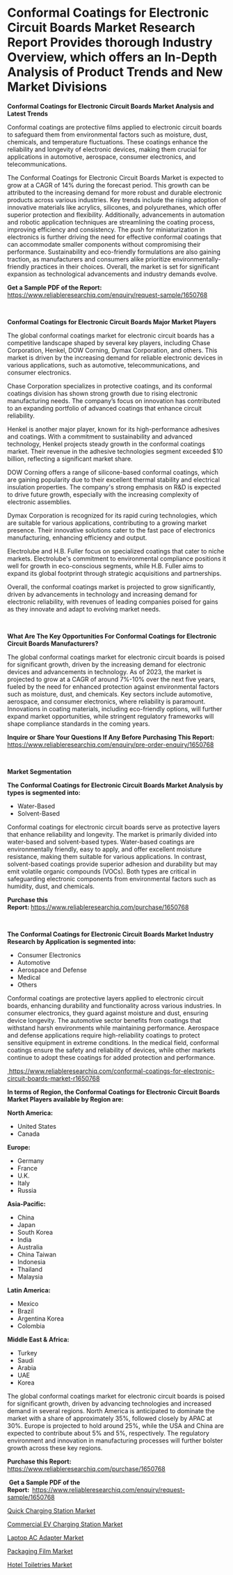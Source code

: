 <p><h1>Conformal Coatings for Electronic Circuit Boards Market Research Report Provides thorough Industry Overview, which offers an In-Depth Analysis of Product Trends and New Market Divisions</h1></p><p><strong>Conformal Coatings for Electronic Circuit Boards Market Analysis and Latest Trends</strong></p>
<p><p>Conformal coatings are protective films applied to electronic circuit boards to safeguard them from environmental factors such as moisture, dust, chemicals, and temperature fluctuations. These coatings enhance the reliability and longevity of electronic devices, making them crucial for applications in automotive, aerospace, consumer electronics, and telecommunications.</p><p>The Conformal Coatings for Electronic Circuit Boards Market is expected to grow at a CAGR of 14% during the forecast period. This growth can be attributed to the increasing demand for more robust and durable electronic products across various industries. Key trends include the rising adoption of innovative materials like acrylics, silicones, and polyurethanes, which offer superior protection and flexibility. Additionally, advancements in automation and robotic application techniques are streamlining the coating process, improving efficiency and consistency. The push for miniaturization in electronics is further driving the need for effective conformal coatings that can accommodate smaller components without compromising their performance. Sustainability and eco-friendly formulations are also gaining traction, as manufacturers and consumers alike prioritize environmentally-friendly practices in their choices. Overall, the market is set for significant expansion as technological advancements and industry demands evolve.</p></p>
<p><strong>Get a Sample PDF of the Report:&nbsp;</strong> <a href="https://www.reliableresearchiq.com/enquiry/request-sample/1650768?utm_campaign=1136&utm_medium=2&utm_source=Github&utm_content=ia&utm_term=26092024&utm_id=conformal-coatings-for-electronic-circuit-boards">https://www.reliableresearchiq.com/enquiry/request-sample/1650768</a></p>
<p>&nbsp;</p>
<p><strong>Conformal Coatings for Electronic Circuit Boards Major Market Players</strong></p>
<p><p>The global conformal coatings market for electronic circuit boards has a competitive landscape shaped by several key players, including Chase Corporation, Henkel, DOW Corning, Dymax Corporation, and others. This market is driven by the increasing demand for reliable electronic devices in various applications, such as automotive, telecommunications, and consumer electronics.</p><p>Chase Corporation specializes in protective coatings, and its conformal coatings division has shown strong growth due to rising electronic manufacturing needs. The company’s focus on innovation has contributed to an expanding portfolio of advanced coatings that enhance circuit reliability.</p><p>Henkel is another major player, known for its high-performance adhesives and coatings. With a commitment to sustainability and advanced technology, Henkel projects steady growth in the conformal coatings market. Their revenue in the adhesive technologies segment exceeded $10 billion, reflecting a significant market share.</p><p>DOW Corning offers a range of silicone-based conformal coatings, which are gaining popularity due to their excellent thermal stability and electrical insulation properties. The company's strong emphasis on R&D is expected to drive future growth, especially with the increasing complexity of electronic assemblies.</p><p>Dymax Corporation is recognized for its rapid curing technologies, which are suitable for various applications, contributing to a growing market presence. Their innovative solutions cater to the fast pace of electronics manufacturing, enhancing efficiency and output.</p><p>Electrolube and H.B. Fuller focus on specialized coatings that cater to niche markets. Electrolube's commitment to environmental compliance positions it well for growth in eco-conscious segments, while H.B. Fuller aims to expand its global footprint through strategic acquisitions and partnerships.</p><p>Overall, the conformal coatings market is projected to grow significantly, driven by advancements in technology and increasing demand for electronic reliability, with revenues of leading companies poised for gains as they innovate and adapt to evolving market needs.</p></p>
<p>&nbsp;</p>
<p><strong>What Are The Key Opportunities For Conformal Coatings for Electronic Circuit Boards Manufacturers?</strong></p>
<p><p>The global conformal coatings market for electronic circuit boards is poised for significant growth, driven by the increasing demand for electronic devices and advancements in technology. As of 2023, the market is projected to grow at a CAGR of around 7%-10% over the next five years, fueled by the need for enhanced protection against environmental factors such as moisture, dust, and chemicals. Key sectors include automotive, aerospace, and consumer electronics, where reliability is paramount. Innovations in coating materials, including eco-friendly options, will further expand market opportunities, while stringent regulatory frameworks will shape compliance standards in the coming years.</p></p>
<p><strong>Inquire or Share Your Questions If Any Before Purchasing This Report:</strong> <a href="https://www.reliableresearchiq.com/enquiry/pre-order-enquiry/1650768?utm_campaign=1136&utm_medium=2&utm_source=Github&utm_content=ia&utm_term=26092024&utm_id=conformal-coatings-for-electronic-circuit-boards">https://www.reliableresearchiq.com/enquiry/pre-order-enquiry/1650768</a></p>
<p>&nbsp;</p>
<p><strong>Market Segmentation</strong></p>
<p><strong>The Conformal Coatings for Electronic Circuit Boards Market Analysis by types is segmented into:</strong></p>
<p><ul><li>Water-Based</li><li>Solvent-Based</li></ul></p>
<p><p>Conformal coatings for electronic circuit boards serve as protective layers that enhance reliability and longevity. The market is primarily divided into water-based and solvent-based types. Water-based coatings are environmentally friendly, easy to apply, and offer excellent moisture resistance, making them suitable for various applications. In contrast, solvent-based coatings provide superior adhesion and durability but may emit volatile organic compounds (VOCs). Both types are critical in safeguarding electronic components from environmental factors such as humidity, dust, and chemicals.</p></p>
<p><strong>Purchase this Report:&nbsp;</strong><a href="https://www.reliableresearchiq.com/purchase/1650768?utm_campaign=1136&utm_medium=2&utm_source=Github&utm_content=ia&utm_term=26092024&utm_id=conformal-coatings-for-electronic-circuit-boards">https://www.reliableresearchiq.com/purchase/1650768</a></p>
<p>&nbsp;</p>
<p><strong>The Conformal Coatings for Electronic Circuit Boards Market Industry Research by Application is segmented into:</strong></p>
<p><ul><li>Consumer Electronics</li><li>Automotive</li><li>Aerospace and Defense</li><li>Medical</li><li>Others</li></ul></p>
<p><p>Conformal coatings are protective layers applied to electronic circuit boards, enhancing durability and functionality across various industries. In consumer electronics, they guard against moisture and dust, ensuring device longevity. The automotive sector benefits from coatings that withstand harsh environments while maintaining performance. Aerospace and defense applications require high-reliability coatings to protect sensitive equipment in extreme conditions. In the medical field, conformal coatings ensure the safety and reliability of devices, while other markets continue to adopt these coatings for added protection and performance.</p></p>
<p><a href="https://www.reliableresearchiq.com/conformal-coatings-for-electronic-circuit-boards-market-r1650768?utm_campaign=1136&utm_medium=2&utm_source=Github&utm_content=ia&utm_term=26092024&utm_id=conformal-coatings-for-electronic-circuit-boards">&nbsp;https://www.reliableresearchiq.com/conformal-coatings-for-electronic-circuit-boards-market-r1650768</a></p>
<p><strong>In terms of Region, the Conformal Coatings for Electronic Circuit Boards Market Players available by Region are:</strong></p>
<p>
    <p> <strong> North America: </strong>
        <ul>
            <li>United States</li>
            <li>Canada</li>
        </ul>
        </p> 
    <p> <strong> Europe: </strong>
        <ul>
            <li>Germany</li>
            <li>France</li>
            <li>U.K.</li>
            <li>Italy</li>
            <li>Russia</li>
        </ul>
        </p> 
    <p> <strong> Asia-Pacific: </strong>
        <ul>
            <li>China</li>
            <li>Japan</li>
            <li>South Korea</li>
            <li>India</li>
            <li>Australia</li>
            <li>China Taiwan</li>
            <li>Indonesia</li>
            <li>Thailand</li>
            <li>Malaysia</li>
        </ul>
        </p> 
    <p> <strong> Latin America: </strong>
        <ul>
            <li>Mexico</li>
            <li>Brazil</li>
            <li>Argentina Korea</li>
            <li>Colombia</li>
        </ul>
        </p> 
    <p> <strong> Middle East & Africa: </strong>
        <ul>
            <li>Turkey</li>
            <li>Saudi</li>
            <li>Arabia</li>
            <li>UAE</li>
            <li>Korea</li>
        </ul>
    </p>
    </p>
<p><p>The global conformal coatings market for electronic circuit boards is poised for significant growth, driven by advancing technologies and increased demand in several regions. North America is anticipated to dominate the market with a share of approximately 35%, followed closely by APAC at 30%. Europe is projected to hold around 25%, while the USA and China are expected to contribute about 5% and 5%, respectively. The regulatory environment and innovation in manufacturing processes will further bolster growth across these key regions.</p></p>
<p><strong>Purchase this Report: </strong><a href="https://www.reliableresearchiq.com/purchase/1650768?utm_campaign=1136&utm_medium=2&utm_source=Github&utm_content=ia&utm_term=26092024&utm_id=conformal-coatings-for-electronic-circuit-boards">https://www.reliableresearchiq.com/purchase/1650768</a></p>
<p>&nbsp;<strong>Get a Sample PDF of the Report:&nbsp;&nbsp;</strong><a href="https://www.reliableresearchiq.com/enquiry/request-sample/1650768?utm_campaign=1136&utm_medium=2&utm_source=Github&utm_content=ia&utm_term=26092024&utm_id=conformal-coatings-for-electronic-circuit-boards">https://www.reliableresearchiq.com/enquiry/request-sample/1650768</a></p>
<p><strong></strong></p>
<p><p><a href="https://www.linkedin.com/pulse/quick-charging-station-market-insights-product-type-application-7qife?trackingId=ImogBQy4QKuaM0qqk76wgQ%3D%3D&utm_campaign=1136&utm_medium=2&utm_source=Github&utm_content=ia&utm_term=26092024&utm_id=conformal-coatings-for-electronic-circuit-boards">Quick Charging Station Market</a></p><p><a href="https://www.linkedin.com/pulse/commercial-ev-charging-station-market-size-share-growth-6c59e?trackingId=1Uw%2BDCe8QNqoIFEZSYK95A%3D%3D&utm_campaign=1136&utm_medium=2&utm_source=Github&utm_content=ia&utm_term=26092024&utm_id=conformal-coatings-for-electronic-circuit-boards">Commercial EV Charging Station Market</a></p><p><a href="https://issuu.com/reportprime-2/docs/laptop-ac-adapter-market-size-2030._45b662470d5d91?utm_campaign=1136&utm_medium=2&utm_source=Github&utm_content=ia&utm_term=26092024&utm_id=conformal-coatings-for-electronic-circuit-boards">Laptop AC Adapter Market</a></p><p><a href="https://www.linkedin.com/pulse/role-packaging-film-market-applications-food-packagingdrug-spv8e?trackingId=YiVg8hoRSsWEQdhTvxB0gQ%3D%3D&utm_campaign=1136&utm_medium=2&utm_source=Github&utm_content=ia&utm_term=26092024&utm_id=conformal-coatings-for-electronic-circuit-boards">Packaging Film Market</a></p><p><a href="https://issuu.com/reportprime-2/docs/hotel-toiletries-market-size-2030.p_bf66fc680ace71?utm_campaign=1136&utm_medium=2&utm_source=Github&utm_content=ia&utm_term=26092024&utm_id=conformal-coatings-for-electronic-circuit-boards">Hotel Toiletries Market</a></p></p>
